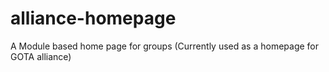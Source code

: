 alliance-homepage
==============

A Module based home page for groups (Currently used as a homepage for GOTA alliance)
